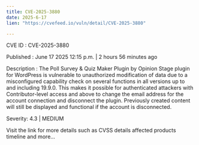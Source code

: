 ```yaml
---
title: CVE-2025-3880
date: 2025-6-17
lien: "https://cvefeed.io/vuln/detail/CVE-2025-3880"

---
```


CVE ID : CVE-2025-3880

Published :  June 17
2025
12:15 p.m. | 2 hours
56 minutes ago

Description : The Poll
Survey & Quiz Maker Plugin by Opinion Stage plugin for WordPress is vulnerable to unauthorized modification of data due to a misconfigured capability check on several functions in all versions up to
and including
19.9.0. This makes it possible for authenticated attackers
with Contributor-level access and above
to change the email address for the account connection
and disconnect the plugin. Previously created content will still be displayed and functional if the account is disconnected.

Severity: 4.3 | MEDIUM

Visit the link for more details
such as CVSS details
affected products
timeline
and more...
